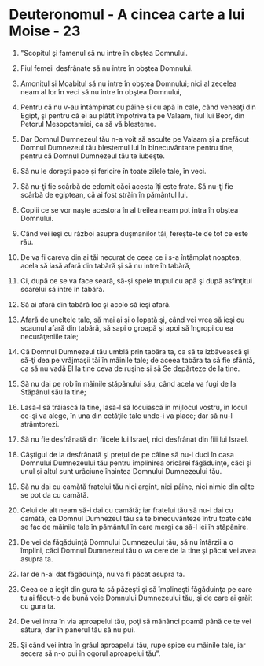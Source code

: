 # Deuteronomul - A cincea carte a lui Moise - 23

1. "Scopitul şi famenul să nu intre în obştea Domnului. 

2. Fiul femeii desfrânate să nu intre în obştea Domnului. 

3. Amonitul şi Moabitul să nu intre în obştea Domnului; nici al zecelea neam al lor în veci să nu intre în obştea Domnului, 

4. Pentru că nu v-au întâmpinat cu pâine şi cu apă în cale, când veneaţi din Egipt, şi pentru că ei au plătit împotriva ta pe Valaam, fiul lui Beor, din Petorul Mesopotamiei, ca să vă blesteme. 

5. Dar Domnul Dumnezeul tău n-a voit să asculte pe Valaam şi a prefăcut Domnul Dumnezeul tău blestemul lui în binecuvântare pentru tine, pentru că Domnul Dumnezeul tău te iubeşte. 

6. Să nu le doreşti pace şi fericire în toate zilele tale, în veci. 

7. Să nu-ţi fie scârbă de edomit căci acesta îţi este frate. Să nu-ţi fie scârbă de egiptean, că ai fost străin în pământul lui. 

8. Copiii ce se vor naşte acestora în al treilea neam pot intra în obştea Domnului. 

9. Când vei ieşi cu război asupra duşmanilor tăi, fereşte-te de tot ce este rău. 

10. De va fi careva din ai tăi necurat de ceea ce i s-a întâmplat noaptea, acela să iasă afară din tabără şi să nu intre în tabără, 

11. Ci, după ce se va face seară, să-şi spele trupul cu apă şi după asfinţitul soarelui să intre în tabără. 

12. Să ai afară din tabără loc şi acolo să ieşi afară. 

13. Afară de uneltele tale, să mai ai şi o lopată şi, când vei vrea să ieşi cu scaunul afară din tabără, să sapi o groapă şi apoi să îngropi cu ea necurăţeniile tale; 

14. Că Domnul Dumnezeul tău umblă prin tabăra ta, ca să te izbăvească şi să-ţi dea pe vrăjmaşii tăi în mâinile tale; de aceea tabăra ta să fie sfântă, ca să nu vadă El la tine ceva de ruşine şi să Se depărteze de la tine. 

15. Să nu dai pe rob în mâinile stăpânului său, când acela va fugi de la Stăpânul său la tine; 

16. Lasă-l să trăiască la tine, lasă-l să locuiască în mijlocul vostru, în locul ce-şi va alege, în una din cetăţile tale unde-i va place; dar să nu-l strâmtorezi. 

17. Să nu fie desfrânată din fiicele lui Israel, nici desfrânat din fiii lui Israel. 

18. Câştigul de la desfrânată şi preţul de pe câine să nu-l duci în casa Domnului Dumnezeului tău pentru împlinirea oricărei făgăduinţe, căci şi unul şi altul sunt urâciune înaintea Domnului Dumnezeului tău. 

19. Să nu dai cu camătă fratelui tău nici argint, nici pâine, nici nimic din câte se pot da cu camătă. 

20. Celui de alt neam să-i dai cu camătă; iar fratelui tău să nu-i dai cu camătă, ca Domnul Dumnezeul tău să te binecuvânteze întru toate câte se fac de mâinile tale în pământul în care mergi ca să-l iei în stăpânire. 

21. De vei da făgăduinţă Domnului Dumnezeului tău, să nu întârzii a o împlini, căci Domnul Dumnezeul tău o va cere de la tine şi păcat vei avea asupra ta. 

22. Iar de n-ai dat făgăduinţă, nu va fi păcat asupra ta. 

23. Ceea ce a ieşit din gura ta să păzeşti şi să împlineşti făgăduinţa pe care tu ai făcut-o de bună voie Domnului Dumnezeului tău, şi de care ai grăit cu gura ta. 

24. De vei intra în via aproapelui tău, poţi să mănânci poamă până ce te vei sătura, dar în panerul tău să nu pui. 

25. Şi când vei intra în grâul aproapelui tău, rupe spice cu mâinile tale, iar secera să n-o pui în ogorul aproapelui tău". 

